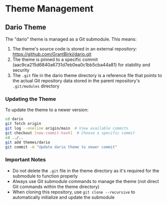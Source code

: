 # Theme Management

## Dario Theme

The "dario" theme is managed as a Git submodule. This means:

1. The theme's source code is stored in an external repository: https://github.com/GrantBirki/dario.git
2. The theme is pinned to a specific commit (aac9ca215d6840a6731d7eb0ea0c1bb5cba44a81) for stability and security
3. The `.git` file in the dario theme directory is a reference file that points to the actual Git repository data stored in the parent repository's `.git/modules` directory

### Updating the Theme

To update the theme to a newer version:

```bash
cd dario
git fetch origin
git log --oneline origin/main  # View available commits
git checkout [new-commit-hash]  # Choose a specific commit
cd ../..
git add themes/dario
git commit -m "Update dario theme to newer commit"
```

### Important Notes

- Do not delete the `.git` file in the theme directory as it's required for the submodule to function properly
- Always use Git submodule commands to manage the theme (not direct Git commands within the theme directory)
- When cloning this repository, use `git clone --recursive` to automatically initialize and update the submodule 